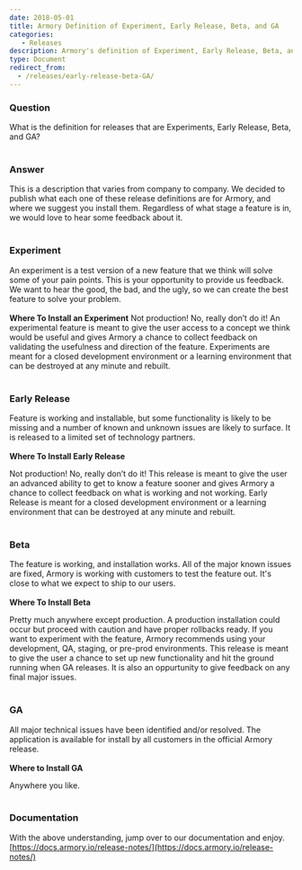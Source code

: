 ```yaml
---
date: 2018-05-01
title: Armory Definition of Experiment, Early Release, Beta, and GA
categories:
   - Releases
description: Armory's definition of Experiment, Early Release, Beta, and GA, and what environments to install them on
type: Document
redirect_from:
  - /releases/early-release-beta-GA/
---
```


### Question
What is the definition for releases that are Experiments, Early Release, Beta, and GA?
<br><br>
### Answer
This is a description that varies from company to company. We decided to publish what each one of these release definitions are for Armory, and where we suggest you install them. Regardless of what stage a feature is in, we would love to hear some feedback about it.
<br><br>
### Experiment
An experiment is a test version of a new feature that we think will solve some of your pain points. This is your opportunity to provide us feedback. We want to hear the good, the bad, and the ugly, so we can create the best feature to solve your problem.
<br><br>
**Where To Install an Experiment**
Not production! No, really don’t do it! An experimental feature is meant to give the user access to a concept we think would be useful and gives Armory a chance to collect feedback on validating the usefulness and direction of the feature. Experiments are meant for a closed development environment or a learning environment that can be destroyed at any minute and rebuilt.
<br><br>
### Early Release
Feature is working and installable, but some functionality is likely to be missing and a number of known and unknown issues are likely to surface. It is released to a limited set of technology partners.
<br><br>
**Where To Install Early Release**

Not production! No, really don’t do it! This release is meant to give the user an advanced ability to get to know a feature sooner and gives Armory a chance to collect feedback on what is working and not working. Early Release is meant for a closed development environment or a learning environment that can be destroyed at any minute and rebuilt.
<br><br>
### Beta
The feature is working, and installation works. All of the major known issues are fixed, Armory is working with customers to test the feature out. It's close to what we expect to ship to our users.
<br><br>
**Where To Install Beta**

Pretty much anywhere except production. A production installation could occur but proceed with caution and have proper rollbacks ready. If you want to experiment with the feature, Armory recommends using your development, QA, staging, or pre-prod environments. This release is meant to give the user a chance to set up new functionality and hit the ground running when GA releases. It is also an oppurtunity to give feedback on any final major issues.
<br><br>
### GA
All major technical issues have been identified and/or resolved. The application is available for install by all customers in the official Armory release.
<br><br>
**Where to Install GA**

Anywhere you like.
<br><br>
### Documentation
With the above understanding, jump over to our documentation and enjoy.
[https://docs.armory.io/release-notes/](https://docs.armory.io/release-notes/)
